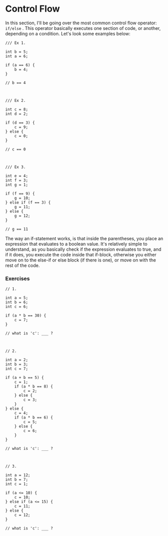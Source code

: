 # Control Flow

In this section, I'll be going over the most common control flow operator: `if/else` . This operator basically executes one section of code, or another, depending on a condition. Let's look some examples below:

```
/// Ex 1.

int b = 5;
int a = 6;

if (a == 6) {
    b = 4;
}

// b == 4



/// Ex 2.

int c = 8;
int d = 2;

if (d == 3) {
    c = 9;
} else {
    c = 0;
}

// c == 0



/// Ex 3.

int e = 4;
int f = 3;
int g = 1;

if (f == 9) {
    g = 10;
} else if (f == 3) {
    g = 11;
} else {
    g = 12;   
}

// g == 11
```

The way an if-statement works, is that inside the parentheses, you place an expression that evaluates to a boolean value. It's relatively simple to understand, as you basically check if the expression evaluates to true, and if it does, you execute the code inside that if-block, otherwise you either move on to the else-if or else block \(if there is one\), or move on with the rest of the code.

### Exercises

```
// 1. 

int a = 5;
int b = 6;
int c = 6;

if (a * b == 30) {
    c = 7;
} 

// what is 'c': ___ ?



// 2.

int a = 2;
int b = 3;
int c = 7;

if (a + b == 5) {
    c = 1;
    if (a * b == 8) {
        c = 2;
    } else {
        c = 3;
    }
} else {
    c = 4;
    if (a * b == 6) {
        c = 5;
    } else {
        c = 6;
    }
}

// what is 'c': ___ ?



// 3. 

int a = 12;
int b = 7;
int c = 1;

if (a <= 10) {
    c = 10;
} else if (a <= 15) {
    c = 11;
} else {
    c = 12;
}

// what is 'c': ___ ?
```



